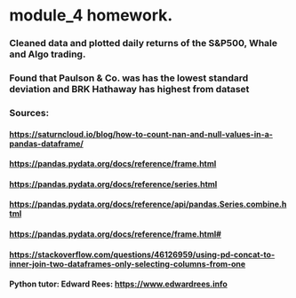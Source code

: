 # module_4 homework. 
### Cleaned data and plotted daily returns of the S&P500, Whale and Algo trading. 
### Found that Paulson & Co. was has the lowest standard deviation and BRK Hathaway has highest from dataset


### Sources: 
#### https://saturncloud.io/blog/how-to-count-nan-and-null-values-in-a-pandas-dataframe/ 
#### https://pandas.pydata.org/docs/reference/frame.html 
#### https://pandas.pydata.org/docs/reference/series.html 
#### https://pandas.pydata.org/docs/reference/api/pandas.Series.combine.html 
#### https://pandas.pydata.org/docs/reference/frame.html# 
#### https://stackoverflow.com/questions/46126959/using-pd-concat-to-inner-join-two-dataframes-only-selecting-columns-from-one 
#### Python tutor: Edward Rees: https://www.edwardrees.info 